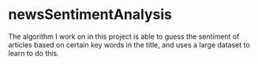 # newsSentimentAnalysis
The algorithm I work on in this project is able to guess the sentiment of articles based on certain key words in the title, and uses a large dataset to learn to do this.
